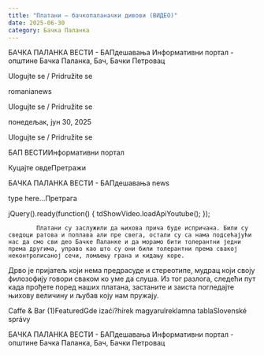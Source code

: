 ```yaml
---
title: "Платани – бачкопаланачки дивови (ВИДЕО)"
date: 2025-06-30
category: Бачка Паланка
---
```


БАЧКА ПАЛАНКА ВЕСТИ - БАПдешавања Информативни портал - општине Бачка Паланка, Бач, Бачки Петровац

Ulogujte se / Pridružite se

romanianews

Ulogujte se / Pridružite se

понедељак, јун 30, 2025

Ulogujte se / Pridružite se

БАП ВЕСТИИнформативни портал

Куцајте овдеПретражи

БАЧКА ПАЛАНКА ВЕСТИ - БАПдешавања news

type here...Претрага

jQuery().ready(function() {
                            tdShowVideo.loadApiYoutube(); 
                        });
                        
                    
            Платани су заслужили да њихова прича буде испричана. Били су сведоци ратова и поплава али пре свега, остали су са нама подсећајући нас да смо сви део Бачке Паланке и да морамо бити толерантни једни према другима, управо као што су они били толерантни према свакој неконтролисаној сечи, ломљењу грана и кидању коре.
Дрво је пријатељ који нема предрасуде и стереотипе, мудрац који своју филозофију говори сваком ко уме да слуша. Из тог разлога, следећи пут када прођете поред наших платана, застаните и заиста погледајте њихову величину и љубав коју нам пружају.

Caffe & Bar (1)FeaturedGde izaći?hírek magyarulreklamna tablaSlovenské správy

БАЧКА ПАЛАНКА ВЕСТИ - БАПдешавања Информативни портал - општине Бачка Паланка, Бач, Бачки Петровац
